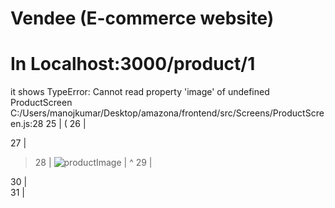 # Vendee (E-commerce website)


# In Localhost:3000/product/1 
 it shows 
          TypeError: Cannot read property 'image' of undefined
ProductScreen
C:/Users/manojkumar/Desktop/amazona/frontend/src/Screens/ProductScreen.js:28
  25 | (
  26 | <div className="details">
  27 | <div className="details-image">
> 28 |     <img src={product.image} alt="productImage" />
     | ^  29 | </div>
  30 | <div className="details-info">
  31 |     <ul>
